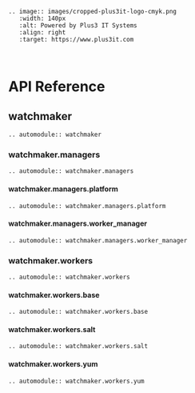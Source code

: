 ```eval_rst
.. image:: images/cropped-plus3it-logo-cmyk.png
   :width: 140px
   :alt: Powered by Plus3 IT Systems
   :align: right
   :target: https://www.plus3it.com
```
<br>

# API Reference

## watchmaker

```eval_rst
.. automodule:: watchmaker
```

### watchmaker.managers

```eval_rst
.. automodule:: watchmaker.managers
```

#### watchmaker.managers.platform

```eval_rst
.. automodule:: watchmaker.managers.platform
```

#### watchmaker.managers.worker_manager

```eval_rst
.. automodule:: watchmaker.managers.worker_manager
```

### watchmaker.workers

```eval_rst
.. automodule:: watchmaker.workers
```

#### watchmaker.workers.base

```eval_rst
.. automodule:: watchmaker.workers.base
```

#### watchmaker.workers.salt

```eval_rst
.. automodule:: watchmaker.workers.salt
```

#### watchmaker.workers.yum

```eval_rst
.. automodule:: watchmaker.workers.yum
```
